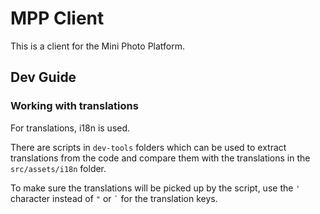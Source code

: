 # MPP Client

This is a client for the Mini Photo Platform.

## Dev Guide

### Working with translations
For translations, i18n is used.

There are scripts in `dev-tools` folders which can be used to extract translations from the code and compare them with the translations in the `src/assets/i18n` folder.

To make sure the translations will be picked up by the script, use the `'` character instead of `"` or `` ` `` for the translation keys.

